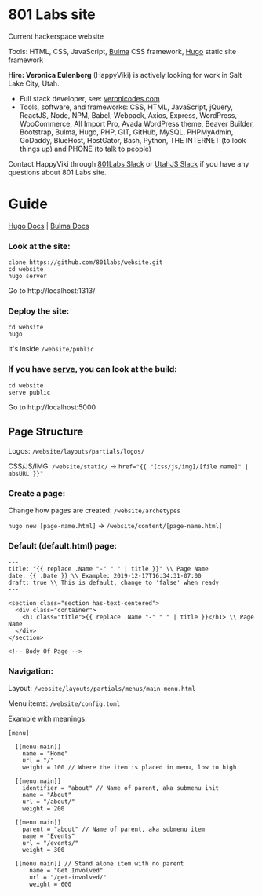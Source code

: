 # 801 Labs site
Current hackerspace website

Tools: HTML, CSS, JavaScript, [Bulma](https://bulma.io/) CSS framework, [Hugo](https://gohugo.io/) static site framework

__Hire: Veronica Eulenberg__ (HappyViki) is actively looking for work in Salt Lake City, Utah.
- Full stack developer, see: [veronicodes.com](https://veronicodes.com/)
- Tools, software, and frameworks: CSS, HTML, JavaScript, jQuery, ReactJS, Node, NPM, Babel, Webpack, Axios, Express, WordPress, WooCommerce, All Import Pro, Avada WordPress theme, Beaver Builder, Bootstrap, Bulma, Hugo, PHP, GIT, GitHub, MySQL, PHPMyAdmin, GoDaddy, BlueHost, HostGator, Bash, Python, THE INTERNET (to look things up) and PHONE (to talk to people)

Contact HappyViki through [801Labs Slack](https://801labs.slack.com/team/UPKSYNM6K) or [UtahJS Slack](https://utahjavascript.slack.com/team/UMGDK7RND) if you have any questions about 801 Labs site.

# Guide

[Hugo Docs](https://gohugo.io/documentation/) | [Bulma Docs](https://bulma.io/documentation/)

### Look at the site:
```
clone https://github.com/801labs/website.git
cd website
hugo server
```
Go to http://localhost:1313/

### Deploy the site:
```
cd website
hugo
```
It's inside `/website/public`

### If you have [serve](https://www.npmjs.com/package/serve), you can look at the build:
```
cd website
serve public
```
Go to http://localhost:5000

## Page Structure

Logos: `/website/layouts/partials/logos/`

CSS/JS/IMG: `/website/static/` -> `href="{{ "[css/js/img]/[file name]" | absURL }}"`

### Create a page:

Change how pages are created: `/website/archetypes`

`hugo new [page-name.html]` -> `/website/content/[page-name.html]`

### Default (default.html) page:
```
---
title: "{{ replace .Name "-" " " | title }}" \\ Page Name
date: {{ .Date }} \\ Example: 2019-12-17T16:34:31-07:00
draft: true \\ This is default, change to 'false' when ready
---

<section class="section has-text-centered">
  <div class="container">
    <h1 class="title">{{ replace .Name "-" " " | title }}</h1> \\ Page Name
  </div>
</section>

<!-- Body Of Page -->
```

### Navigation:
Layout: `/website/layouts/partials/menus/main-menu.html`

Menu items: `/website/config.toml`

Example with meanings:

```
[menu]

  [[menu.main]]
    name = "Home"
    url = "/"
    weight = 100 // Where the item is placed in menu, low to high

  [[menu.main]]
    identifier = "about" // Name of parent, aka submenu init
    name = "About"
    url = "/about/"
    weight = 200

  [[menu.main]]
    parent = "about" // Name of parent, aka submenu item
    name = "Events"
    url = "/events/"
    weight = 300

  [[menu.main]] // Stand alone item with no parent
      name = "Get Involved" 
      url = "/get-involved/"
      weight = 600
```
